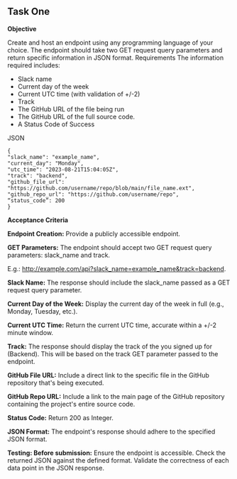 ## Task One

**Objective**

Create and host an endpoint using any programming language of your choice. 
The endpoint should take two GET request query parameters and return specific information in JSON format.
Requirements
The information required includes:

 - Slack name 
 - Current day of the week 
 - Current UTC time (with validation  of +/-2) 
 - Track 
 - The GitHub URL of the file being run 
 - The GitHub URL of  the full source code. 
 - A Status Code of Success

JSON

    {
    "slack_name": "example_name",
    "current_day": "Monday",
    "utc_time": "2023-08-21T15:04:05Z",
    "track": "backend",
    "github_file_url": "https://github.com/username/repo/blob/main/file_name.ext",
    "github_repo_url": "https://github.com/username/repo",
    “status_code”: 200
    }

**Acceptance Criteria**

**Endpoint Creation:** Provide a publicly accessible endpoint.

**GET Parameters:** The endpoint should accept two GET request query parameters: slack_name and track.

E.g.: http://example.com/api?slack_name=example_name&track=backend.

**Slack Name:** The response should include the slack_name passed as a GET request query parameter.

**Current Day of the Week:** Display the current day of the week in full (e.g., Monday, Tuesday, etc.).

**Current UTC Time:** Return the current UTC time, accurate within a +/-2 minute window.

**Track:** The response should display the track of the you signed up for (Backend). This will be based on the track GET parameter passed to the endpoint.

**GitHub File URL:** Include a direct link to the specific file in the GitHub repository that's being executed.

**GitHub Repo URL:** Include a link to the main page of the GitHub repository containing the project's entire source code.

**Status Code:** Return 200 as Integer.

**JSON Format:** The endpoint's response should adhere to the specified JSON format.

**Testing: Before submission:**
Ensure the endpoint is accessible.
Check the returned JSON against the defined format.
Validate the correctness of each data point in the JSON response.